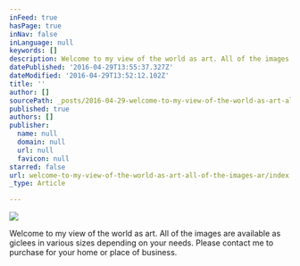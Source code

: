 ```yaml
---
inFeed: true
hasPage: true
inNav: false
inLanguage: null
keywords: []
description: Welcome to my view of the world as art. All of the images are available as giclees in various sizes depending on your needs. Please contact me to purchase for your home or place of business.
datePublished: '2016-04-29T13:55:37.327Z'
dateModified: '2016-04-29T13:52:12.102Z'
title: ''
author: []
sourcePath: _posts/2016-04-29-welcome-to-my-view-of-the-world-as-art-all-of-the-images-ar.md
published: true
authors: []
publisher:
  name: null
  domain: null
  url: null
  favicon: null
starred: false
url: welcome-to-my-view-of-the-world-as-art-all-of-the-images-ar/index.html
_type: Article

---
```

![](https://the-grid-user-content.s3-us-west-2.amazonaws.com/1093c056-ecbf-4be8-bcdf-f0a55fbf6d0f.jpg)

Welcome to my view of the world as art. All of the images are available as giclees in various sizes depending on your needs. Please contact me to purchase for your home or place of business.